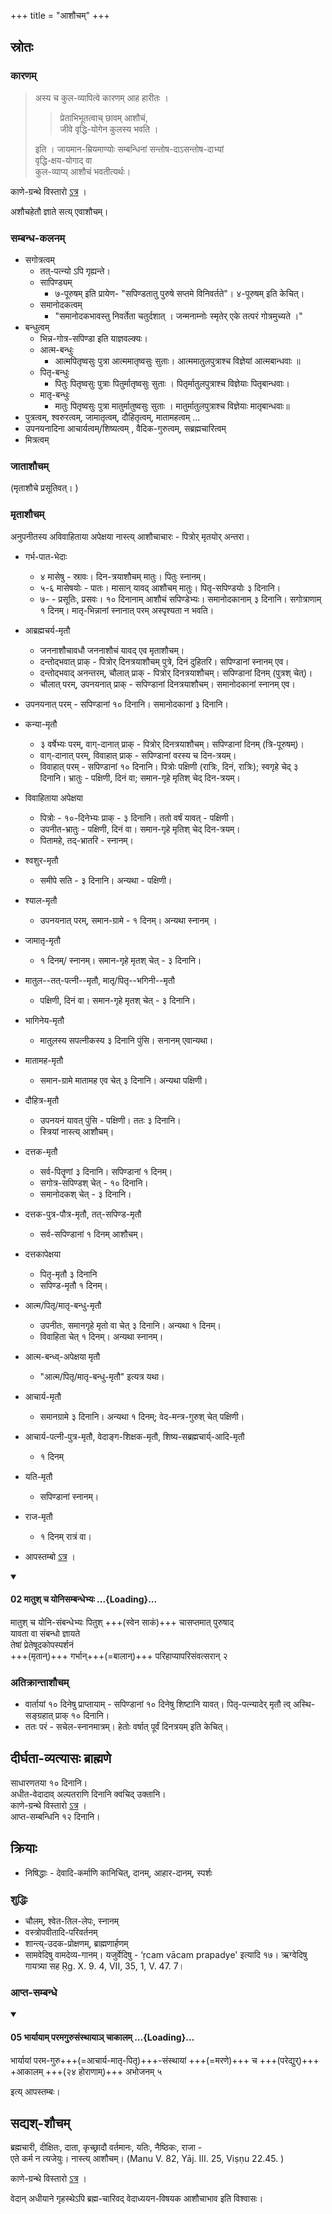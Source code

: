 +++
title = "आशौचम्"
+++

## स्रोतः

### कारणम्
> अस्य च कुल-व्यापित्वे कारणम् आह हारीतः ।  
>
> > प्रेताभिभूतत्वाच् छावम् आशौचं,  
> जीवे वृद्धि-योगेन कुलस्य भवति । 
> 
> इति । जायमान-म्रियमाण्योः सम्बन्धिनां सन्तोष-दाऽसन्तोष-दाभ्यां  
> वृद्धि-क्षय-योगाद् वा  
> कुल-व्याप्य् आशौचं भवतीत्यर्थः।

काणे-ग्रन्थे विस्तारो [ऽत्र](/kalpAntaram/kANe/v4/2_antyeShTi_Ashaucha_shuddhi/08_shuddhi/) ।

अशौचहेतौ ज्ञाते सत्य् एवाशौचम्।

### सम्बन्ध-कलनम्
- सगोत्रत्वम्
  - तत्-पत्न्यो ऽपि गृह्यन्ते।
  - सापिण्ड्यम्
    - ७-पूरुषम् इति प्रायेण- "सपिण्डतातु पुरुषे सप्तमे विनिवर्तते"।  ४-पूरुषम् इति केचित्। 
  - समानोदकत्वम्
    - "समानोदकभावस्तु निवर्तेता चतुर्दशात् । जन्मनाम्नोः स्मृतेर् एके तत्परं गोत्रमुच्यते ।"
- बन्धुत्वम्
  - भिन्न-गोत्र-सपिण्डा इति याज्ञवल्क्यः। 
  - आत्म-बन्धुः
    - आत्मपितृष्वसुः पुत्रा आत्ममातृष्वसुः सुताः। आत्ममातुलपुत्राश्च विज्ञेयां आत्मबान्धवाः ॥
  - पितृ-बन्धुः
    - पितुः पितृष्वसुः पुत्राः पितुर्मातृष्वसुः सुताः । पितृर्मातुलपुत्राश्च विज्ञेयाः पितृबान्धवाः।
  - मातृ-बन्धुः
    - मातुः पितृष्वसुः पुत्रा मातुर्मातुष्वसुः सुताः । मातुर्मातुलपुत्राश्च विज्ञेयाः मातृबान्धवाः॥
- पुत्रत्वम्, श्वरुरत्वम्, जामातृत्वम्, दौहितृत्वम्, मातामहत्वम् …
- उपनयनादिना आचार्यत्वम्/शिष्यत्वम् , वैदिक-गुरुत्वम्, सब्रह्मचारित्वम्
- मित्रत्वम्

### जाताशौचम्
(मृताशौचे प्रसूतिवत्। )

### मृताशौचम्
अनुपनीतस्य अविवाहिताया अपेक्षया नास्त्य् आशौचाचारः - पित्रोर् मृतयोर् अन्तरा। 

- गर्भ-पात-भेदाः
  - ४ मासेषु - स्रावः।  दिन-त्रयाशौचम् मातुः। पितुः स्नानम्।
  - ५-६ मासेषयोः - पातः।  मासान् यावद् आशौचम् मातुः। पितृ-सपिण्डयोः ३ दिनानि। 
  - ७- - प्रसूतिः, प्रसवः। १० दिनानाम् आशौचं सपिण्डेभ्यः। समानोदकानाम् ३ दिनानि। सगोत्राणाम् १ दिनम्। मातृ-भिन्नानां स्नानात् परम् अस्पृश्यता न भवति। 
- आब्रह्मचर्य-मृतौ
  - जननाशौचावधौ जननाशौचं यावद् एव मृताशौचम्।
  - दन्तोद्भवात् प्राक् - पित्रोर् दिनत्रयाशौचम् पुत्रे, दिनं दुहितरि। सपिण्डानां स्नानम् एव। 
  - दन्तोद्भवाद् अनन्तरम्, चौलात् प्राक् - पित्रोर् दिनत्रयाशौचम्। सपिण्डानां दिनम् (पुत्रश् चेत्)।
  - चौलात् परम्, उपनयनात् प्राक् - सपिण्डानां दिनत्रयाशौचम्। समानोदकानां स्नानम् एव।
- उपनयनात् परम् - सपिण्डानां १० दिनानि। समानोदकानां ३ दिनानि। 
- कन्या-मृतौ
  - ३ वर्षेभ्यः परम्, वाग्-दानात् प्राक् - पित्रोर् दिनत्रयाशौचम्। सपिण्डानां दिनम् (त्रि-पूरुषम्)।
  - वाग्-दानात् परम्, विवाहात् प्राक् - सपिण्डानां वरस्य च दिन-त्रयम्। 
  - विवाहात् परम् - सपिण्डानां १० दिनानि। पित्रोः पक्षिणी (रात्रिः, दिनं, रात्रिः); स्वगृहे चेद् ३ दिनानि। भ्रातुः - पक्षिणी, दिनं वा; समान-गृहे मृतिश् चेद् दिन-त्रयम्।
- विवाहिताया अपेक्षया
  - पित्रोः - १०-दिनेभ्यः प्राक् - ३ दिनानि। ततो वर्षं यावत् - पक्षिणी।
  - उपनीत-भ्रातुः - पक्षिणी, दिनं वा। समान-गृहे मृतिश् चेद् दिन-त्रयम्। 
  - पितामहे, तद्-भ्रातरि - स्नानम्। 
- श्वशुर-मृतौ
  - समीपे सति - ३ दिनानि। अन्यथा - पक्षिणी। 
- श्याल-मृतौ
  - उपनयनात् परम्, समान-ग्रामे - १ दिनम्। अन्यथा स्नानम् ।
- जामातृ-मृतौ
  - १ दिनम्/ स्नानम्। समान-गृहे मृतश् चेत् - ३ दिनानि। 
- मातुल--तत्-पत्नी--मृतौ, मातृ/पितृ--भगिनी--मृतौ
  - पक्षिणी, दिनं वा। समान-गृहे मृतश् चेत् - ३ दिनानि।
- भागिनेय-मृतौ
  - मातुलस्य सपत्नीकस्य ३ दिनानि पुंसि। सनानम् एवान्यथा।  
- मातामह-मृतौ
  - समान-ग्रामे मातामह एव चेत् ३ दिनानि। अन्यथा पक्षिणी। 
- दौहित्र-मृतौ
  - उपनयनं यावत् पुंसि - पक्षिणी। ततः ३ दिनानि। 
  - स्त्रियां नास्त्य् आशौचम्। 
- दत्तक-मृतौ
  - सर्व-पितॄणां ३ दिनानि। सपिण्डानां १ दिनम्। 
  - सगोत्र-सपिण्डश् चेत् - १० दिनानि। 
  - समानोदकश् चेत् - ३ दिनानि। 
- दत्तक-पुत्र-पौत्र-मृतौ, तत्-सपिण्ड-मृतौ
  - सर्व-सपिण्डानां १ दिनम् आशौचम्। 
- दत्तकापेक्षया 
  - पितृ-मृतौ ३ दिनानि
  - सपिण्ड-मृतौ १ दिनम्। 
- आत्म/पितृ/मातृ-बन्धु-मृतौ
  - उपनीतः, समानगृहे मृतो वा चेत् ३ दिनानि। अन्यथा १ दिनम्। 
  - विवाहिता चेत् १ दिनम्। अन्यथा स्नानम्। 
- आत्म-बन्ध्व्-अपेक्षया मृतौ
  - "आत्म/पितृ/मातृ-बन्धु-मृतौ" इत्यत्र यथा। 
- आचार्य-मृतौ
  - समानग्रामे ३ दिनानि। अन्यथा १ दिनम्; वेद-मन्त्र-गुरुश् चेत् पक्षिणी।  
- आचार्य-पत्नी-पुत्र-मृतौ, वेदाङ्ग-शिक्षक-मृतौ, शिष्य-सब्रह्मचार्य्-आदि-मृतौ
  - १ दिनम्
- यति-मृतौ
  - सपिण्डानां स्नानम्।
- राज-मृतौ
  - १ दिनम् रात्रं वा। 

- आपस्तम्बो [ऽत्र](/vedAH_yajuH/taittirIyam/sUtram/ApastambaH/dharma-sUtram/viShaya-vibhAgaH/tattvAni/ashaucham/) । 

<div class="js_include" newlevelforh1="4" unfilled url="/vedAH_yajuH/taittirIyam/sUtram/ApastambaH/dharma-sUtram/vishvAsa-prastutiH/2/06/15/02_mAtush_cha_yonisambandhebhyaH.md">
<details open><summary><h4>02 मातुश् च योनिसम्बन्धेभ्यः ...{Loading}...</h4></summary>

मातुश् च योनि-संबन्धेभ्यः पितुश् +++(स्वेन साकं)+++ चासप्तमात् पुरुषाद्  
यावता वा संबन्धो ज्ञायते  
तेषां प्रेतेषूदकोपस्पर्शनं  
+++(मृतान्)+++ गर्भान्+++(=बालान्)+++ परिहाप्यापरिसंवत्सरान् २
</details>
</div>

### अतिक्रान्ताशौचम्
- वार्तायां १० दिनेषु प्राप्तायाम् - सपिण्डानां १० दिनेषु शिष्टानि यावत्। पितृ-पत्न्यादेर् मृतौ त्व् अस्थि-सङ्ग्रहात् प्राक् १० दिनानि। 
- ततः परं - सचेल-स्नानमात्रम्। हेतोः वर्षात् पूर्वं दिनत्रयम् इति केचित्। 

## दीर्घता-व्यत्यासः ब्राह्मणे
साधारणतया १० दिनानि।  
अधीत-वेदादाव् अल्पतराणि दिनानि क्वचिद् उक्तानि।  
काणे-ग्रन्थे विस्तारो [ऽत्र](/kalpAntaram/kANe/v4/2_antyeShTi_Ashaucha_shuddhi/08_shuddhi/) ।  
आप्त-सम्बन्धिनि १२ दिनानि। 

## क्रियाः
- निषिद्धाः - देवादि-कर्माणि कानिचित्, दानम्, आहार-दानम्, स्पर्शः 

### शुद्धिः
- चौलम्, श्वेत-तिल-लेपः, स्नानम्
- वस्त्रोपवीतादि-परिवर्तनम्
- शान्त्य्-उदक-प्रोक्षणम्, ब्राह्मणार्हणम्
- सामवेदिषु वामदेव्य-गानम्। यजुर्वेदिषु - ‘ṛcam vācam prapadye' इत्यादि १७। ऋग्वेदिषु गायत्र्या सह Ṛg. X. 9. 4, VII, 35, 1, V. 47. 7।

### आप्त-सम्बन्धे
<div class="js_include" newlevelforh1="4" unfilled url="/vedAH_yajuH/taittirIyam/sUtram/ApastambaH/dharma-sUtram/vishvAsa-prastutiH/2/06/15/05_bhAryAyAm_paramagurusaMsthAyA~n_chAkAlam.md">
<details open><summary><h4>05 भार्यायाम् परमगुरुसंस्थायाञ् चाकालम् ...{Loading}...</h4></summary>

भार्यायां परम-गुरु+++(=आचार्य-मातृ-पितृ)+++-संस्थायां +++(=मरणे)+++ च +++(परेद्युर्)+++ +आकालम् +++(२४ होराणाम्)+++ अभोजनम् ५
</details>
</div>


इत्य् आपस्तम्बः।


## सद्यश्-शौचम्
ब्रह्मचारी, दीक्षितः, दाता, कृच्छ्रादौ वर्तमानः, यतिः, नैष्ठिकः, राजा -  
एते कर्म न त्यजेयुः। नास्त्य् आशौचम्।  (Manu V. 82, Yāj. III. 25, Viṣṇu 22.45. )

काणे-ग्रन्थे विस्तारो [ऽत्र](/kalpAntaram/kANe/v4/2_antyeShTi_Ashaucha_shuddhi/08_shuddhi/) । 

वेदान् अधीयाने गृहस्थेऽपि ब्रह्म-चारिवद् वेदाध्ययन-विषयक आशौचाभाव इति विश्वासः। 
